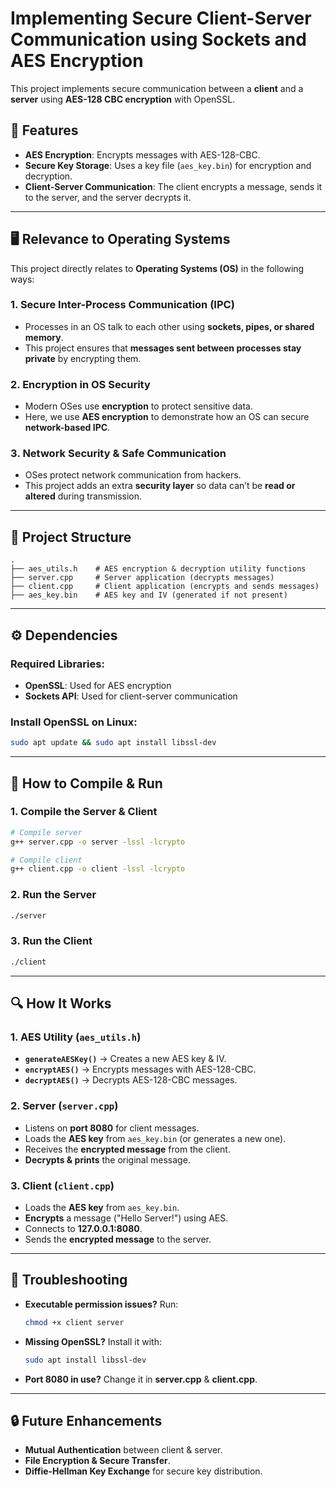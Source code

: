 # Implementing Secure Client-Server Communication using Sockets and AES Encryption

This project implements secure communication between a **client** and a **server** using **AES-128 CBC encryption** with OpenSSL.

## 📌 Features
- **AES Encryption**: Encrypts messages with AES-128-CBC.
- **Secure Key Storage**: Uses a key file (`aes_key.bin`) for encryption and decryption.
- **Client-Server Communication**: The client encrypts a message, sends it to the server, and the server decrypts it.

---

## 🖥️ Relevance to Operating Systems
This project directly relates to **Operating Systems (OS)** in the following ways:

### 1️. Secure Inter-Process Communication (IPC)
- Processes in an OS talk to each other using **sockets, pipes, or shared memory**.
- This project ensures that **messages sent between processes stay private** by encrypting them.

### 2️. Encryption in OS Security
- Modern OSes use **encryption** to protect sensitive data.
- Here, we use **AES encryption** to demonstrate how an OS can secure **network-based IPC**.

### 3️. Network Security & Safe Communication
- OSes protect network communication from hackers.
- This project adds an extra **security layer** so data can’t be **read or altered** during transmission.

---

## 📂 Project Structure
```
.
├── aes_utils.h    # AES encryption & decryption utility functions
├── server.cpp     # Server application (decrypts messages)
├── client.cpp     # Client application (encrypts and sends messages)
├── aes_key.bin    # AES key and IV (generated if not present)
```

---

## ⚙️ Dependencies
### Required Libraries:
- **OpenSSL**: Used for AES encryption
- **Sockets API**: Used for client-server communication

### Install OpenSSL on Linux:
```bash
sudo apt update && sudo apt install libssl-dev
```

---

## 🚀 How to Compile & Run
### 1. Compile the Server & Client
```bash
# Compile server
g++ server.cpp -o server -lssl -lcrypto

# Compile client
g++ client.cpp -o client -lssl -lcrypto
```

### 2️. Run the Server
```bash
./server
```

### 3️. Run the Client
```bash
./client
```

---

## 🔍 How It Works

### **1. AES Utility (`aes_utils.h`)**
- **`generateAESKey()`** → Creates a new AES key & IV.
- **`encryptAES()`** → Encrypts messages with AES-128-CBC.
- **`decryptAES()`** → Decrypts AES-128-CBC messages.

### **2. Server (`server.cpp`)**
- Listens on **port 8080** for client messages.
- Loads the **AES key** from `aes_key.bin` (or generates a new one).
- Receives the **encrypted message** from the client.
- **Decrypts & prints** the original message.

### **3. Client (`client.cpp`)**
- Loads the **AES key** from `aes_key.bin`.
- **Encrypts** a message ("Hello Server!") using AES.
- Connects to **127.0.0.1:8080**.
- Sends the **encrypted message** to the server.

---

## 🔧 Troubleshooting
- **Executable permission issues?** Run:
  ```bash
  chmod +x client server
  ```
- **Missing OpenSSL?** Install it with:
  ```bash
  sudo apt install libssl-dev
  ```
- **Port 8080 in use?** Change it in **server.cpp** & **client.cpp**.

---

## 🔒 Future Enhancements
- **Mutual Authentication** between client & server.
- **File Encryption & Secure Transfer**.
- **Diffie-Hellman Key Exchange** for secure key distribution.




